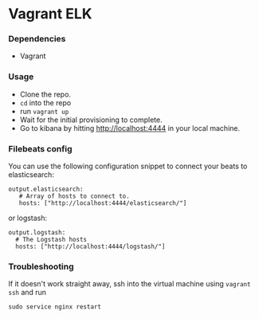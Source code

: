 # Vagrant ELK

### Dependencies
- Vagrant

### Usage
- Clone the repo.
- `cd` into the repo
- run `vagrant up`
- Wait for the initial provisioning to complete.
- Go to kibana by hitting [http://localhost:4444](http://localhost:4444) in your local machine.

### Filebeats config
You can use the following configuration snippet to connect your beats to elasticsearch:
```
output.elasticsearch:
   # Array of hosts to connect to.
   hosts: ["http://localhost:4444/elasticsearch/"]
```
or logstash:
```
output.logstash:
  # The Logstash hosts
  hosts: ["http://localhost:4444/logstash/"]
```

### Troubleshooting
If it doesn't work straight away, ssh into the virtual machine using `vagrant ssh` and run
```
sudo service nginx restart
```
